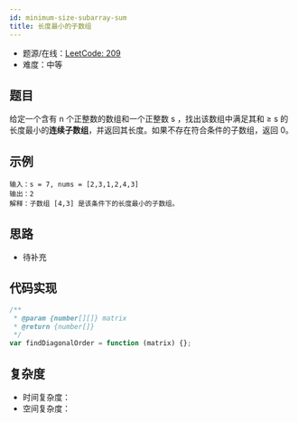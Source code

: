 ```yaml
---
id: minimum-size-subarray-sum
title: 长度最小的子数组
---
```


- 题源/在线：[LeetCode: 209](https://leetcode-cn.com/problems/minimum-size-subarray-sum/)
- 难度：中等

## 题目

给定一个含有 n 个正整数的数组和一个正整数 s ，找出该数组中满足其和 ≥ s 的长度最小的**连续子数组**，并返回其长度。如果不存在符合条件的子数组，返回 0。

## 示例

```text
输入：s = 7, nums = [2,3,1,2,4,3]
输出：2
解释：子数组 [4,3] 是该条件下的长度最小的子数组。
```

## 思路

- 待补充

## 代码实现

```js
/**
 * @param {number[][]} matrix
 * @return {number[]}
 */
var findDiagonalOrder = function (matrix) {};
```

## 复杂度

- 时间复杂度：
- 空间复杂度：
